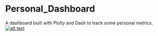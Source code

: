# Personal_Dashboard

A dashboard built with Plotly and Dash to track some personal metrics.
[![alt text](https://raw.githubusercontent.com/SebastianMantey/Personal_Dashboard/master/images/dashboard.png)](https://sebastian-mantey-dashboard.herokuapp.com/)
